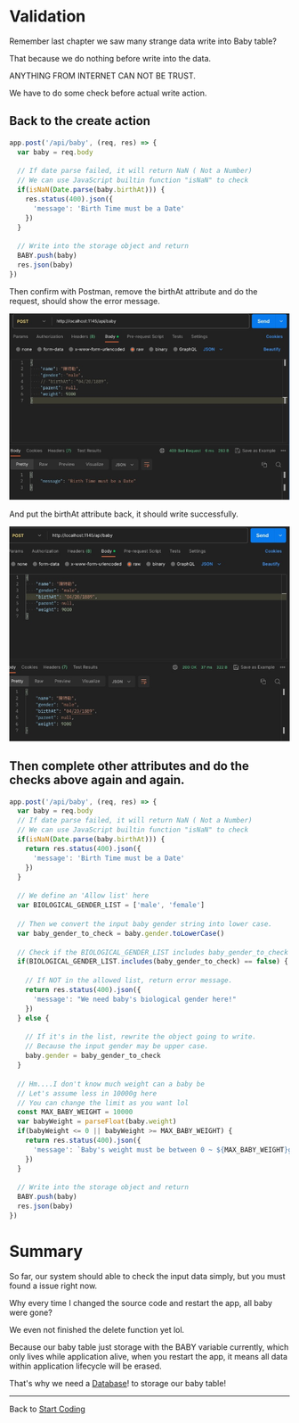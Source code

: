 # Validation

Remember last chapter we saw many strange data write into Baby table?

That because we do nothing before write into the data.

ANYTHING FROM INTERNET CAN NOT BE TRUST.

We have to do some check before actual write action.

## Back to the create action


```javascript
app.post('/api/baby', (req, res) => {
  var baby = req.body

  // If date parse failed, it will return NaN ( Not a Number)
  // We can use JavaScript builtin function "isNaN" to check
  if(isNaN(Date.parse(baby.birthAt))) {
    res.status(400).json({
      'message': 'Birth Time must be a Date'
    })
  }

  // Write into the storage object and return 
  BABY.push(baby)
  res.json(baby)
})
```

Then confirm with Postman, remove the birthAt attribute and do the request, should show the error message.

![](https://github.com/zackexplosion/Baby-Hospital/blob/main/screenshots/003.jpg?raw=true)

And put the birthAt attribute back, it should write successfully.

![](https://github.com/zackexplosion/Baby-Hospital/blob/main/screenshots/004.jpg?raw=true)

## Then complete other attributes and do the checks above again and again.

```javascript
app.post('/api/baby', (req, res) => {
  var baby = req.body
  // If date parse failed, it will return NaN ( Not a Number)
  // We can use JavaScript builtin function "isNaN" to check
  if(isNaN(Date.parse(baby.birthAt))) {
    return res.status(400).json({
      'message': 'Birth Time must be a Date'
    })
  }

  // We define an 'Allow list' here
  var BIOLOGICAL_GENDER_LIST = ['male', 'female']

  // Then we convert the input baby gender string into lower case.
  var baby_gender_to_check = baby.gender.toLowerCase()

  // Check if the BIOLOGICAL_GENDER_LIST includes baby_gender_to_check or not
  if(BIOLOGICAL_GENDER_LIST.includes(baby_gender_to_check) == false) {

    // If NOT in the allowed list, return error message.
    return res.status(400).json({
      'message': "We need baby's biological gender here!"
    })
  } else {

    // If it's in the list, rewrite the object going to write.
    // Because the input gender may be upper case.
    baby.gender = baby_gender_to_check
  }

  // Hm....I don't know much weight can a baby be
  // Let's assume less in 10000g here
  // You can change the limit as you want lol
  const MAX_BABY_WEIGHT = 10000
  var babyWeight = parseFloat(baby.weight)
  if(babyWeight <= 0 || babyWeight >= MAX_BABY_WEIGHT) {
    return res.status(400).json({
      'message': `Baby's weight must be between 0 ~ ${MAX_BABY_WEIGHT}g`
    })
  }

  // Write into the storage object and return 
  BABY.push(baby)
  res.json(baby)
})
```

# Summary

So far, our system should able to check the input data simply, but you must found a issue right now.

Why every time I changed the source code and restart the app, all baby were gone?

We even not finished the delete function yet lol.

Because our baby table just storage with the BABY variable currently, which only lives while application alive, when you restart the app, it means all data within application lifecycle will be erased.

That's why we need a [Database](./003_connect_to_database.md)! to storage our baby table!

---

Back to [Start Coding](../001_start_coding.md)


